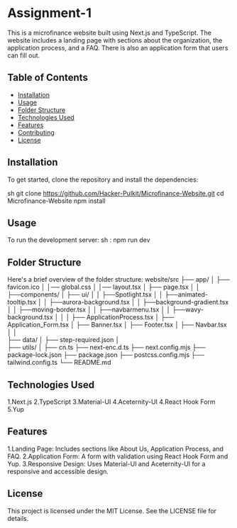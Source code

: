 # Assignment-1
This is a microfinance website built using Next.js and TypeScript. The website includes a landing page with sections about the organization, the application process, and a FAQ. There is also an application form that users can fill out.

## Table of Contents

- [Installation](#installation)
- [Usage](#usage)
- [Folder Structure](#folder-structure)
- [Technologies Used](#technologies-used)
- [Features](#features)
- [Contributing](#contributing)
- [License](#license)
## Installation

To get started, clone the repository and install the dependencies:

sh
git clone https://github.com/Hacker-Pulkit/Microfinance-Website.git
cd Microfinance-Website
npm install

## Usage
To run the development server:
 sh : npm run dev
## Folder Structure
Here's a brief overview of the folder structure:
website/src
├── app/
│   ├── favicon.ico
│   │── global.css
│   │── layout.tsx
│   ├── page.tsx
│   │                   
├──components/
│   ├── ui/
│   │    ├──Spotlight.tsx
│   │    ├──animated-tooltip.tsx
│   │    ├──aurora-background.tsx
│   │    ├──background-gradient.tsx
│   │    ├──moving-border.tsx
│   │    ├──navbarmenu.tsx
│   │    ├──wavy-background.tsx
│   │
│   ├── ApplicationProcess.tsx
│   ├── Application_Form.tsx
│   ├── Banner.tsx
│   ├── Footer.tsx
│   ├── Navbar.tsx
│   │                                     
├── data/
│   ├── step-required.json
│   
├── utils/
│   ├── cn.ts
├── next-enc.d.ts
├── next.config.mjs
├── package-lock.json
├── package.json
├── postcss.config.mjs
├── tailwind.config.ts
└── README.md

## Technologies Used
1.Next.js
2.TypeScript
3.Material-UI
4.Aceternity-UI
4.React Hook Form
5.Yup

## Features
1.Landing Page: Includes sections like About Us, Application Process, and FAQ.
2.Application Form: A form with validation using React Hook Form and Yup.
3.Responsive Design: Uses Material-UI and Aceternity-UI for a responsive and accessible design.

## License
This project is licensed under the MIT License. See the LICENSE file for details.

